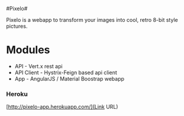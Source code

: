 #Pixelo#

Pixelo is a webapp to transform your images into cool, retro 8-bit style pictures.

# Modules
 * API - Vert.x rest api
 * API Client - Hystrix-Feign based api client
 * App - AngularJS / Material Boostrap webapp

### Heroku
[http://pixelo-app.herokuapp.com/](Link URL)